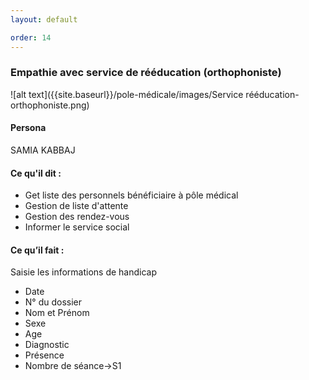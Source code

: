 ```yaml
---
layout: default

order: 14
---
```

### Empathie avec service de rééducation (orthophoniste)
![alt text]({{site.baseurl}}/pole-médicale/images/Service rééducation-orthophoniste.png)
#### Persona
SAMIA KABBAJ

#### Ce qu'il dit : 
- Get liste des personnels bénéficiaire à pôle médical
- Gestion de liste d'attente 
- Gestion des rendez-vous
- Informer le service social

#### Ce qu’il fait :
Saisie les informations de handicap
- Date
- N° du dossier
- Nom et Prénom
- Sexe
- Age
- Diagnostic
- Présence
- Nombre de séance->S1

